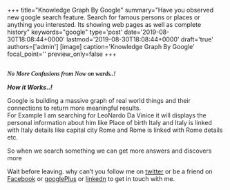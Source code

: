 +++
title="Knowledge Graph By Google"
summary="Have you observed new google search feature. Search for famous persons or places or anything you interested. Its showing web pages as well as complete history"
keywords="google"
type='post'
date='2019-08-30T18:08:44+0000'
lastmod='2019-08-30T18:08:44+0000'
draft='true'
authors=['admin']
[image]
caption='Knowledge Graph By Google'
focal_point=''
preview_only=false
+++
















<span style="font-family: Georgia, Times New Roman, serif;"><br>
<span style="background-color: white;"><b><i><span style="color: #222222;">No More Confusions from Now&nbsp;on wards..!</span></i></b></span></span>











<span style="background-color: white; background-position: initial initial; background-repeat: initial initial; color: #222222;"><b><i>How it Works..!</i></b></span>

<span style="background-color: white; background-position: initial initial; background-repeat: initial initial; color: #222222;">Google is building a massive graph of real world things and their connections to return more meaningful results.</span><br>
<span style="background-color: white; background-position: initial initial; background-repeat: initial initial; color: #222222;">For Example I am searching for LeoNardo Da Vinice it will displays the personal information about him like</span><span style="background-color: white;">&nbsp;</span><span style="background-color: white; background-position: initial initial; background-repeat: initial initial; color: #222222;">Place of birth Italy and Italy is linked with Italy details like capital city Rome and Rome is linked with Rome details etc.&nbsp;</span>

<span style="background-color: white; background-position: initial initial; background-repeat: initial initial; color: #222222;">So when we search something we can get more answers and discovers more</span>

















Wait before leaving.
why can’t you follow me on <a href="https://twitter.com/arungudelli" target="_blank">twitter</a> or be a friend on <a href="https://www.facebook.com/gudelliArun" target="_blank">Facebook</a> or <a href="https://plus.google.com/+ArunkumarGudelli" target="_blank">googlePlus</a> or <a href="https://www.linkedin.com/in/arungudelli/" target="_blank">linkedn</a> to get in touch with me.







